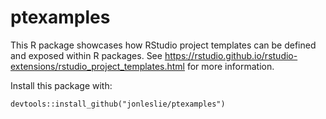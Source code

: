# ptexamples

This R package showcases how RStudio project templates can be defined and
exposed within R packages. See
https://rstudio.github.io/rstudio-extensions/rstudio_project_templates.html for
more information.

Install this package with:

    devtools::install_github("jonleslie/ptexamples")
